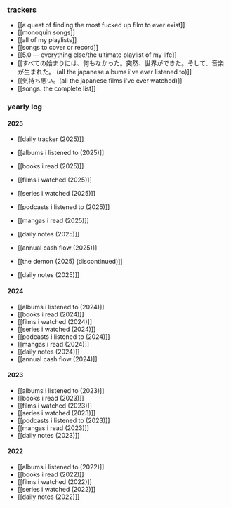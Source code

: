 ### trackers
- [[a quest of finding the most fucked up film to ever exist]]
- [[monoquin songs]] 
- [[all of my playlists]] 
- [[songs to cover or record]] 
- [[5.0 — everything else/the ultimate playlist of my life]] 
- [[すべての始まりには、何もなかった。突然、世界ができた。そして、音楽が生まれた。 (all the japanese albums i've ever listened to)]]
- [[気持ち悪い。(all the japanese films i've ever watched)]]
- [[songs. the complete list]]
### yearly log
#### 2025
- [[daily tracker (2025)]]

- [[albums i listened to (2025)]]
- [[books i read (2025)]]
- [[films i watched (2025)]]
- [[series i watched (2025)]]
- [[podcasts i listened to (2025)]]
- [[mangas i read (2025)]]
- [[daily notes (2025)]]
- [[annual cash flow (2025)]]
- [[the demon (2025) (discontinued)]]
- [[daily notes (2025)]]
#### 2024
- [[albums i listened to (2024)]]
- [[books i read (2024)]]
- [[films i watched (2024)]]
- [[series i watched (2024)]]
- [[podcasts i listened to (2024)]]
- [[mangas i read (2024)]]
- [[daily notes (2024)]]
- [[annual cash flow (2024)]]
#### 2023
- [[albums i listened to (2023)]]
- [[books i read (2023)]]
- [[films i watched (2023)]]
- [[series i watched (2023)]]
- [[podcasts i listened to (2023)]]
- [[mangas i read (2023)]]
- [[daily notes (2023)]]
#### 2022
- [[albums i listened to (2022)]]
- [[books i read (2022)]]
- [[films i watched (2022)]]
- [[series i watched (2022)]]
- [[daily notes (2022)]]